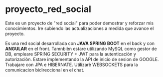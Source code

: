 # proyecto_red_social

Este es un proyecto de "red social" para poder demostrar y reforzar mis conocimientos.
Ire subiendo las actualizaciones a medida que avance el proyecto.

Es una red social desarrollada con **JAVA SPRING BOOT** en el back y con **ANGULAR** en el front.
Tamnbièn estare utilizando MySQL como gestor de DB, empleare SPRING SECURITY +  JWT para la autenticaciòn y autorizaciòn.
Estare implementando la API de inicio de sesion de GOOGLE.
Trabajare con JPA e HIBERNATE.
Utilizarè WEBSOCKETS para la comunicacion bidireccional en el chat.
